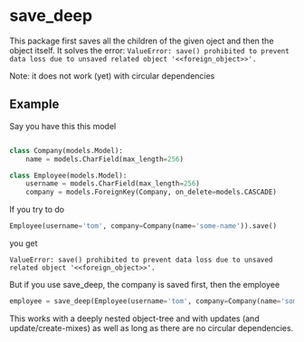 save_deep
=========

This package first saves all the children of the given oject and then the object itself. 
It solves the error:
`ValueError: save() prohibited to prevent data loss due to unsaved related object '<<foreign_object>>'.`

Note: it does not work (yet) with circular dependencies

Example
-------

Say you have this this model

```python

class Company(models.Model):
    name = models.CharField(max_length=256)

class Employee(models.Model):
    username = models.CharField(max_length=256)
    company = models.ForeignKey(Company, on_delete=models.CASCADE)
```

If you try to do

```python
Employee(username='tom', company=Company(name='some-name')).save()
```

you get

```
ValueError: save() prohibited to prevent data loss due to unsaved related object '<<foreign_object>>'.
```

But if you use save_deep, the company is saved first, then the employee

```python
employee = save_deep(Employee(username='tom', company=Company(name='some-name')))
```

This works with a deeply nested object-tree and with updates (and update/create-mixes) as well as long 
as there are no circular dependencies.